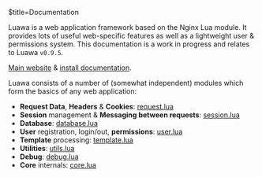 $title=Documentation

Luawa is a web application framework based on the Nginx Lua module. It provides lots of useful web-specific features as well as a lightweight user & permissions system. This documentation is a work in progress and relates to Luawa `v0.9.5`.

[Main website](http://luawa.com) & [install documentation](/install).

Luawa consists of a number of (somewhat independent) modules which form the basics of any web application:

+ **Request Data**, **Headers** & **Cookies**: [request.lua](/request)
+ **Session** management & **Messaging between requests**: [session.lua](/session)
+ **Database**: [database.lua](/database)
+ **User** registration, login/out, **permissions**: [user.lua](/user)
+ **Template** processing: [template.lua](/template)
+ **Utilities**: [utils.lua](/utils)
+ **Debug**: [debug.lua](/debug)
+ **Core** internals: [core.lua](/core)